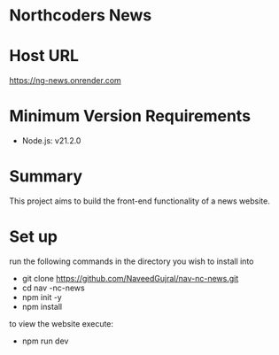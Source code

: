 # Northcoders News 

# Host URL
https://ng-news.onrender.com

# Minimum Version Requirements
* Node.js: v21.2.0

# Summary
This project aims to build the front-end functionality of a news website.


# Set up

run the following commands in the directory you wish to install into

* git clone https://github.com/NaveedGujral/nav-nc-news.git
* cd nav    -nc-news
* npm init -y
* npm install

to view the website execute:
* npm run dev